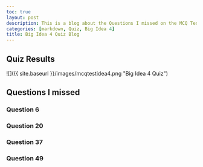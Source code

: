 ```yaml
---
toc: true
layout: post
description: This is a blog about the Questions I missed on the MCQ Test 4 and will provide the correct answers and why
categories: [markdown, Quiz, Big Idea 4]
title: Big Idea 4 Quiz Blog
---
```


## Quiz Results

![]({{ site.baseurl }}/images/mcqtestidea4.png "Big Idea 4 Quiz")

## Questions I missed

### Question 6

### Question 20

### Question 37

### Question 49